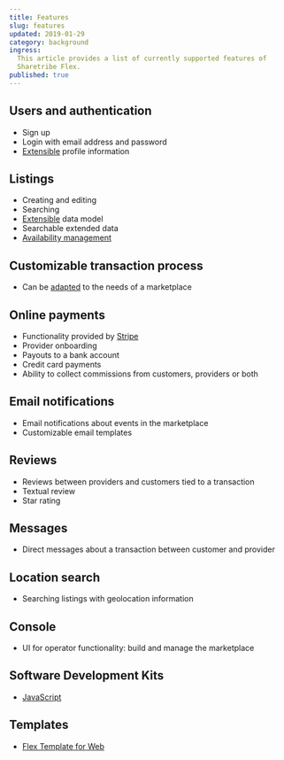 ```yaml
---
title: Features
slug: features
updated: 2019-01-29
category: background
ingress:
  This article provides a list of currently supported features of
  Sharetribe Flex.
published: true
---
```


## Users and authentication

- Sign up
- Login with email address and password
- [Extensible](/references/extended-data/) profile information

## Listings

- Creating and editing
- Searching
- [Extensible](/references/extended-data/) data model
- Searchable extended data
- [Availability management](/references/availability/)

## Customizable transaction process

- Can be [adapted](/background/transaction-process/) to the needs of a
  marketplace

## Online payments

- Functionality provided by [Stripe](https://www.stripe.com)
- Provider onboarding
- Payouts to a bank account
- Credit card payments
- Ability to collect commissions from customers, providers or both

## Email notifications

- Email notifications about events in the marketplace
- Customizable email templates

## Reviews

- Reviews between providers and customers tied to a transaction
- Textual review
- Star rating

## Messages

- Direct messages about a transaction between customer and provider

## Location search

- Searching listings with geolocation information

## Console

- UI for operator functionality: build and manage the marketplace

## Software Development Kits

- [JavaScript](/references/js-sdk/)

## Templates

- [Flex Template for Web](https://github.com/sharetribe/flex-template-web)
